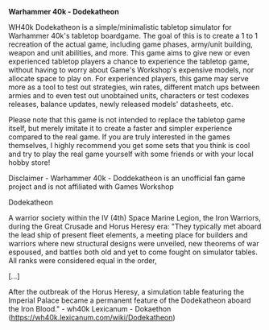 **Warhammer 40k - Dodekatheon**

WH40k Dodekatheon is a simple/minimalistic tabletop simulator for Warhammer 40k's tabletop boardgame. The goal of this is to create a 1 to 1 recreation of the actual game, including game phases, army/unit building, weapon and unit abilities, and more. This game aims to give new or even experienced tabletop players a chance to experience the tabletop game, without having to worry about Game's Workshop's expensive models, nor allocate space to play on. For experienced players, this game may serve more as a tool to test out strategies, win rates, different match ups between armies and to even test out unobtained units, characters or test codexes releases, balance updates, newly released models' datasheets, etc.

Please note that this game is not intended to replace the tabletop game itself, but merely imitate it to create a faster and simpler experience compared to the real game. If you are truly interested in the games themselves, I highly recommend you get some sets that you think is cool and try to play the real game yourself with some friends or with your local hobby store!

Disclaimer - Warhammer 40k - Doddekatheon is an unofficial fan game project and is not affiliated with Games Workshop  

Dodekatheon 

A warrior society within the IV (4th) Space Marine Legion, the Iron Warriors, during the Great Crusade and Horus Heresy era:
"They typically met aboard the lead ship of present fleet elements, a meeting place for builders and warriors where new structural designs were unveiled, new theorems of war espoused, and battles both old and yet to come fought on simulator tables. All ranks were considered equal in the order, 

[...] 

After the outbreak of the Horus Heresy, a simulation table featuring the Imperial Palace became a permanent feature of the Dodekatheon aboard the Iron Blood." - wh40k Lexicanum - Dokaethon (https://wh40k.lexicanum.com/wiki/Dodekatheon)


